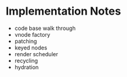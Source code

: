 # Implementation Notes

- code base walk through
- vnode factory
- patching
- keyed nodes
- render scheduler
- recycling
- hydration
